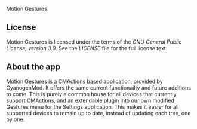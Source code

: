 Motion Gestures


License
-------

Motion Gestures is licensed under the terms of the *GNU General Public License,
version 3.0*. See the *LICENSE* file for the full license text.


About the app
-------------

Motion Gestures is a CMActions based application, provided by CyanogenMod.
It offers the same current functionailty and future additions to come.
This is purely a common house for all devices that currently support CMActions,
and an extendable plugin into our own modified Gestures menu for the Settings 
application. This makes it easier for all supported devices to remain up to date,
instead of updating each tree, one by one.
